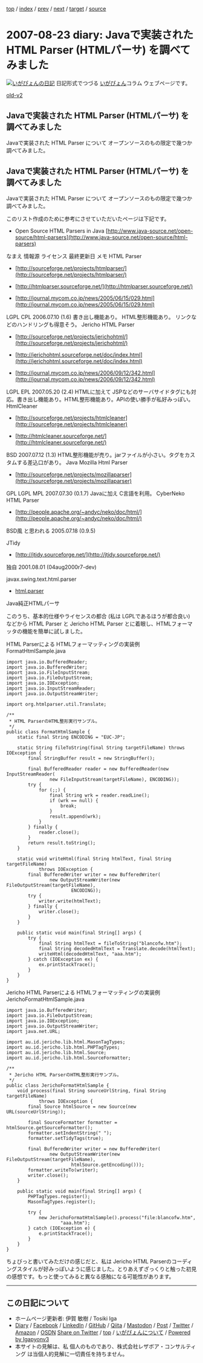 [top](../index.html) 
 / [index](index.html) 
 / [prev](ig070820.html) 
 / [next](ig070903.html) 
 / [target](https://www.igapyon.jp/igapyon/diary/2007/ig070823.html) 
 / [source](https://github.com/igapyon/diary/blob/master/2007/ig070823.src.md) 

2007-08-23 diary: Javaで実装された HTML Parser (HTMLパーサ) を調べてみました
=====================================================================================================
[![いがぴょんの日記](https://www.igapyon.jp/igapyon/diary/images/iga202308_128.jpg "いがぴょん")](https://www.igapyon.jp/igapyon/diary/memo/memoigapyon.html) 日記形式でつづる [いがぴょん](https://www.igapyon.jp/igapyon/diary/memo/memoigapyon.html)コラム ウェブページです。

[old-v2](ig070823-orig.html)

## Javaで実装された HTML Parser (HTMLパーサ) を調べてみました

Javaで実装された HTML Parser について オープンソースのもの限定で幾つか調べてみました。


## Javaで実装された HTML Parser (HTMLパーサ) を調べてみました

Javaで実装された HTML Parser について オープンソースのもの限定で幾つか調べてみました。

      
このリスト作成のために参考にさせていただいたページは下記です。

      
* Open Source HTML Parsers in Java
        [http://www.java-source.net/open-source/html-parsers](http://www.java-source.net/open-source/html-parsers)
      

      
なまえ
情報源
ライセンス
最終更新日
メモ
HTML Parser

      
* [http://sourceforge.net/projects/htmlparser/](http://sourceforge.net/projects/htmlparser/)
        
* [http://htmlparser.sourceforge.net/](http://htmlparser.sourceforge.net/)
        
* [http://journal.mycom.co.jp/news/2005/06/15/029.html](http://journal.mycom.co.jp/news/2005/06/15/029.html)
      

  
LGPL
      CPL
2006.07.10 (1.6)
書き出し機能あり。
      HTML整形機能あり。
      リンクなどのハンドリングも得意そう。
Jericho HTML Parser

      
* [http://sourceforge.net/projects/jerichohtml/](http://sourceforge.net/projects/jerichohtml/)
        
* [http://jerichohtml.sourceforge.net/doc/index.html](http://jerichohtml.sourceforge.net/doc/index.html)
        
* [http://journal.mycom.co.jp/news/2006/09/12/342.html](http://journal.mycom.co.jp/news/2006/09/12/342.html)
      

      
LGPL
      EPL
2007.05.20 (2.4)
HTMLに加えて JSPなどのサーバサイドタグにも対応。書き出し機能あり。HTML整形機能あり。APIの使い勝手が私好みっぽい。
HtmlCleaner

      
* [http://sourceforge.net/projects/htmlcleaner](http://sourceforge.net/projects/htmlcleaner)
        
* [http://htmlcleaner.sourceforge.net/](http://htmlcleaner.sourceforge.net/)
      

      
BSD
2007.07.12 (1.3)
HTML整形機能が売り。jarファイルが小さい。タグをカスタムする差込口があり。
Java Mozilla Html Parser

      
* [http://sourceforge.net/projects/mozillaparser](http://sourceforge.net/projects/mozillaparser)
      

      
GPL
      LGPL
      MPL
2007.07.30 (0.1.7)
Javaに加え C言語を利用。
CyberNeko HTML Parser

      
* [http://people.apache.org/~andyc/neko/doc/html/](http://people.apache.org/~andyc/neko/doc/html/)
      

      
BSD風
      と思われる
2005.07.18 (0.9.5)

JTidy

      
* [http://jtidy.sourceforge.net/](http://jtidy.sourceforge.net/)
      

      
独自
2001.08.01
      (04aug2000r7-dev)

javax.swing.text.html.parser

      
* [html.parser](http://java.sun.com/javase/ja/6/docs/ja/api/javax/swing/text/html/parser/package-summary.html)
      

      


Java純正HTMLパーサ

このうち、基本的仕様やライセンスの都合 (私は LGPLであるほうが都合良い) などから HTML Parser と Jericho HTML
Parser とに着眼し、HTMLフォーマッタの機能を簡単に試しました。

HTML Parserによる HTMLフォーマッティングの実装例
FormatHtmlSample.java

      
```
import java.io.BufferedReader;
import java.io.BufferedWriter;
import java.io.FileInputStream;
import java.io.FileOutputStream;
import java.io.IOException;
import java.io.InputStreamReader;
import java.io.OutputStreamWriter;

import org.htmlparser.util.Translate;

/**
 * HTML ParserのHTML整形実行サンプル。
 */
public class FormatHtmlSample {
    static final String ENCODING = "EUC-JP";

    static String fileToString(final String targetFileName) throws IOException {
        final StringBuffer result = new StringBuffer();

        final BufferedReader reader = new BufferedReader(new InputStreamReader(
                new FileInputStream(targetFileName), ENCODING));
        try {
            for (;;) {
                final String wrk = reader.readLine();
                if (wrk == null) {
                    break;
                }
                result.append(wrk);
            }
        } finally {
            reader.close();
        }
        return result.toString();
    }

    static void writeHtml(final String htmlText, final String targetFileName)
            throws IOException {
        final BufferedWriter writer = new BufferedWriter(
                new OutputStreamWriter(new FileOutputStream(targetFileName),
                        ENCODING));
        try {
            writer.write(htmlText);
        } finally {
            writer.close();
        }
    }

    public static void main(final String[] args) {
        try {
            final String htmlText = fileToString("blancofw.htm");
            final String decodedHtmlText = Translate.decode(htmlText);
            writeHtml(decodedHtmlText, "aaa.htm");
        } catch (IOException ex) {
            ex.printStackTrace();
        }
    }
}
```

      

Jericho HTML Parserによる HTMLフォーマッティングの実装例
JerichoFormatHtmlSample.java

      
```
import java.io.BufferedWriter;
import java.io.FileOutputStream;
import java.io.IOException;
import java.io.OutputStreamWriter;
import java.net.URL;

import au.id.jericho.lib.html.MasonTagTypes;
import au.id.jericho.lib.html.PHPTagTypes;
import au.id.jericho.lib.html.Source;
import au.id.jericho.lib.html.SourceFormatter;

/**
 * Jericho HTML ParserのHTML整形実行サンプル。
 */
public class JerichoFormatHtmlSample {
    void process(final String sourceUrlString, final String targetFileName)
            throws IOException {
        final Source htmlSource = new Source(new URL(sourceUrlString));

        final SourceFormatter formatter = htmlSource.getSourceFormatter();
        formatter.setIndentString(" ");
        formatter.setTidyTags(true);

        final BufferedWriter writer = new BufferedWriter(
                new OutputStreamWriter(new FileOutputStream(targetFileName),
                        htmlSource.getEncoding()));
        formatter.writeTo(writer);
        writer.close();
    }

    public static void main(final String[] args) {
        PHPTagTypes.register();
        MasonTagTypes.register();

        try {
            new JerichoFormatHtmlSample().process("file:blancofw.htm",
                    "aaa.htm");
        } catch (IOException e) {
            e.printStackTrace();
        }
    }
}
```

      

ちょびっと書いてみただけの感じだと、私は Jericho HTML Parserのコーディングスタイルが好みっぽいように感じました。とりあえずざっくりと触った初見の感想です。もっと使ってみると異なる感触になる可能性があります。


----------------------------------------------------------------------------------------------------

## この日記について

* ホームページ更新者: 伊賀 敏樹 / Tosiki Iga
* [Diary](https://www.igapyon.jp/igapyon/diary/) / [Facebook](https://www.facebook.com/igapyon) / [LinkedIn](https://www.linkedin.com/in/toshikiiga) / [GitHub](https://github.com/igapyon) / [Qiita](https://qiita.com/igapyon) / [Mastodon](https://social.vivaldi.net/@igapyon) / [Post](https://post.news/igapyon) / [Twitter](https://twitter.com/ToshikiIga) / [Amazon](https://www.amazon.co.jp/%E4%BC%8A%E8%B3%80-%E6%95%8F%E6%A8%B9/e/B004LTQWCQ) / [OSDN](https://ja.osdn.net/users/iga/)
[Share on Twitter](https://twitter.com/intent/tweet?hashtags=igapyon%2Cdiary%2C%E3%81%84%E3%81%8C%E3%81%B4%E3%82%87%E3%82%93&text=Java%E3%81%A7%E5%AE%9F%E8%A3%85%E3%81%95%E3%82%8C%E3%81%9F+HTML+Parser+%28HTML%E3%83%91%E3%83%BC%E3%82%B5%29+%E3%82%92%E8%AA%BF%E3%81%B9%E3%81%A6%E3%81%BF%E3%81%BE%E3%81%97%E3%81%9F&url=https%3A%2F%2Fwww.igapyon.jp%2Figapyon%2Fdiary%2F2007%2Fig070823.html) / [top](../index.html) / [いがぴょんについて](https://www.igapyon.jp/igapyon/diary/memo/memoigapyon.html) / [Powered by Igapyonv3](https://github.com/igapyon/igapyonv3)
* 本サイトの見解は、私 個人のものであり、株式会社レザボア・コンサルティング は当個人的見解に一切責任を持ちません。 
